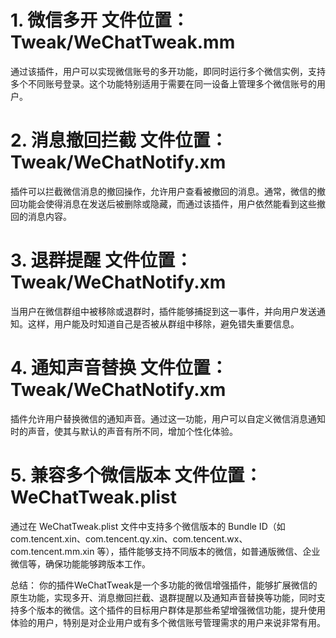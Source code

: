 # 1. 微信多开  文件位置： Tweak/WeChatTweak.mm
通过该插件，用户可以实现微信账号的多开功能，即同时运行多个微信实例，支持多个不同账号登录。这个功能特别适用于需要在同一设备上管理多个微信账号的用户。

# 2. 消息撤回拦截  文件位置： Tweak/WeChatNotify.xm
插件可以拦截微信消息的撤回操作，允许用户查看被撤回的消息。通常，微信的撤回功能会使得消息在发送后被删除或隐藏，而通过该插件，用户依然能看到这些撤回的消息内容。

# 3. 退群提醒  文件位置： Tweak/WeChatNotify.xm
当用户在微信群组中被移除或退群时，插件能够捕捉到这一事件，并向用户发送通知。这样，用户能及时知道自己是否被从群组中移除，避免错失重要信息。

# 4. 通知声音替换  文件位置： Tweak/WeChatNotify.xm
插件允许用户替换微信的通知声音。通过这一功能，用户可以自定义微信消息通知时的声音，使其与默认的声音有所不同，增加个性化体验。

# 5. 兼容多个微信版本  文件位置： WeChatTweak.plist
通过在 WeChatTweak.plist 文件中支持多个微信版本的 Bundle ID（如 com.tencent.xin、com.tencent.qy.xin、com.tencent.wx、com.tencent.mm.xin 等），插件能够支持不同版本的微信，如普通版微信、企业微信等，确保功能能够跨版本工作。

总结：
你的插件WeChatTweak是一个多功能的微信增强插件，能够扩展微信的原生功能，实现多开、消息撤回拦截、退群提醒以及通知声音替换等功能，同时支持多个版本的微信。这个插件的目标用户群体是那些希望增强微信功能，提升使用体验的用户，特别是对企业用户或有多个微信账号管理需求的用户来说非常有用。
